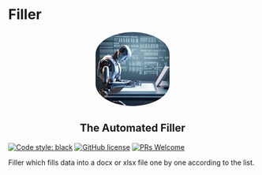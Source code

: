 # Filler
<p align="center">
  <img width="150" height="150" src="src/filler/resources/images/filler.jpg" style="border-radius: 50% / 30%;">
</p>
<h2 align="center">The Automated Filler</h2>



[![Code style: black](https://img.shields.io/badge/code%20style-black-000000.svg)](https://github.com/psf/black)
[![GitHub license](https://img.shields.io/badge/license-MIT-blue.svg)](https://github.com/getcursor/cursor/blob/main/LICENSE) 
[![PRs Welcome](https://img.shields.io/badge/PRs-welcome-brightgreen.svg)]() 

Filler which fills data into a docx or xlsx file one by one according to the list.
